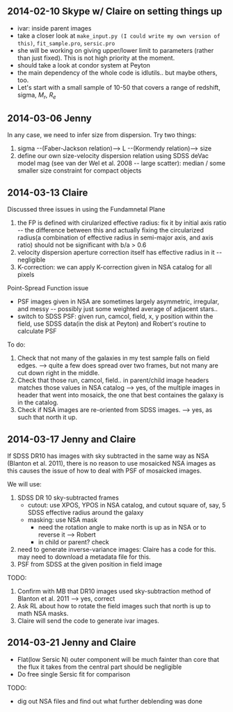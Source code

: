 
## 2014-02-10 Skype w/ Claire on setting things up

- ivar: inside parent images
- take a closer look at `make_input.py (I could write my own version of this)`, 
  `fit_sample.pro`, `sersic.pro`
- she will be working on giving upper/lower limit to parameters (rather than just fixed). This is not high priority at the moment.
- should take a look at condor system at Peyton
- the main dependency of the whole code is idlutils.. but maybe others, too.
- Let's start with a small sample of 10-50 that covers a range of redshift, sigma, $M_r$, $R_e$

## 2014-03-06 Jenny

In any case, we need to infer size from dispersion. Try two things:

1. sigma --(Faber-Jackson relation)--> L --(Kormendy relation)--> size
2. define our own size-velocity dispersion relation using SDSS deVac model mag (see van der Wel et al. 2008 -- large scatter): median / some smaller size constraint for compact objects

## 2014-03-13 Claire

Discussed three issues in using the Fundamnetal Plane

1. the FP is defined with cirularized effective radius: fix it by initial axis ratio -- the difference between this and actually fixing the circularized radius(a combination of effective radius in semi-major axis, and axis ratio) should not be significant with b/a > 0.6
2. velocity dispersion aperture correction itself has effective radius in it -- negligible
3. K-correction: we can apply K-correction given in NSA catalog for all pixels

Point-Spread Function issue

- PSF images given in NSA are sometimes largely asymmetric, irregular, and messy -- possibly just some weighted average of adjacent stars..
- switch to SDSS PSF: given run, camcol, field, x, y position within the field, use SDSS data(in the disk at Peyton) and Robert's routine to calculate PSF

To do:

1. Check that not many of the galaxies in my test sample falls on field edges. --> quite a few does spread over two frames, but not many are cut down right in the middle.
2. Check that those run, camcol, field.. in parent/child image headers matches those values in NSA catalog --> yes, of the multiple images in header that went into mosaick, the one that best containes the galaxy is in the catalog.
3. Check if NSA images are re-oriented from SDSS images. --> yes, as such that north it up.


## 2014-03-17 Jenny and Claire

If SDSS DR10 has images with sky subtracted in the same way as NSA (Blanton et al. 2011), there is no reason to use mosaicked NSA images as this causes the issue of how to deal with PSF of mosaicked images.

We will use:

1. SDSS DR 10 sky-subtracted frames
    - cutout: use XPOS, YPOS in NSA catalog, and cutout square of, say, 5 SDSS effective radius around the galaxy
    - masking: use NSA mask
        + need the rotation angle to make north is up as in NSA or to reverse it --> Robert
        + in child or parent? check
2. need to generate inverse-variance images: Claire has a code for this. may need to download a metadata file for this.
3. PSF from SDSS at the given position in field image

TODO:

1. Confirm with MB that DR10 images used sky-subtraction method of Blanton et al. 2011 --> yes, correct
2. Ask RL about how to rotate the field images such that north is up to math NSA masks.
3. Claire will send the code to generate ivar images.

## 2014-03-21 Jenny and Claire

- Flat(low Sersic N) outer component will be much fainter than core that the flux it takes from the central part should be negligible
- Do free single Sersic fit for comparison

TODO:
- dig out NSA files and find out what further deblending was done
